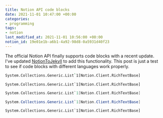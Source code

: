 ```yaml
---
title: Notion API code blocks
date: 2021-11-01 10:47:00 +00:00
categories:
- programming
tags:
- notion
last_modified_at: 2021-11-01 10:56:00 +00:00
notion_id: 19e01e1b-a6b1-4a92-98d8-0a5931d40f23
---
```


The official Notion API finally supports code blocks with a recent update. I've updated [NotionToJekyll](https://github.com/jamie-lord/NotionToJekyll) to add this functionality. This post is just a test to see if code blocks with different languages work properly.

```bash
System.Collections.Generic.List`1[Notion.Client.RichTextBase]
```

```basic
System.Collections.Generic.List`1[Notion.Client.RichTextBase]
```

```c
System.Collections.Generic.List`1[Notion.Client.RichTextBase]
```

```c#
System.Collections.Generic.List`1[Notion.Client.RichTextBase]
```

```vb.net
System.Collections.Generic.List`1[Notion.Client.RichTextBase]
```

